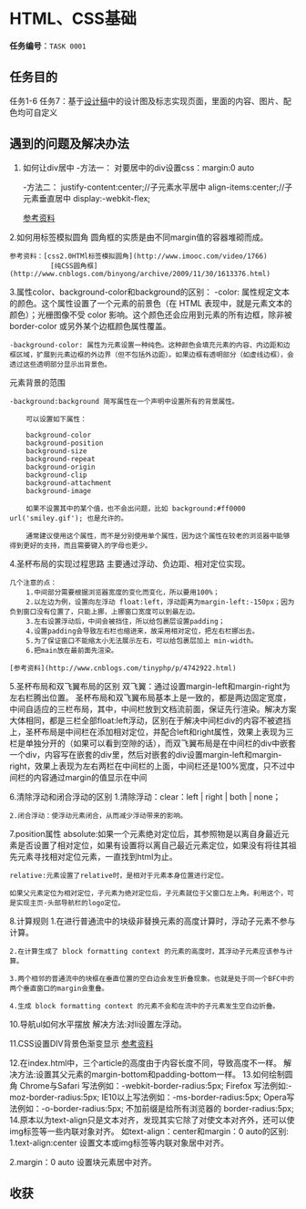 # HTML、CSS基础

**任务编号**：`TASK 0001`

## 任务目的
任务1-6
任务7：基于[设计稿](design/)中的设计图及标志实现页面，里面的内容、图片、配色均可自定义



## 遇到的问题及解决办法
1. 如何让div居中
	-方法一：
		对要居中的div设置css：margin:0 auto

	-方法二：
		justify-content:center;//子元素水平居中
		align-items:center;//子元素垂直居中
		display:-webkit-flex;

	[参考资料](http://www.cnblogs.com/shenxiaolin/p/5387623.html)

2.如何用标签模拟圆角
	圆角框的实质是由不同margin值的容器堆砌而成。

	参考资料：[css2.0HTMl标签模拟圆角](http://www.imooc.com/video/1766)
			  [纯CSS圆角框](http://www.cnblogs.com/binyong/archive/2009/11/30/1613376.html) 

3.属性color、background-color和background的区别：
	-color: 属性规定文本的颜色。这个属性设置了一个元素的前景色（在 HTML 表现中，就是元素文本的颜色）；光栅图像不受 color 影响。这个颜色还会应用到元素的所有边框，除非被 border-color 或另外某个边框颜色属性覆盖。
	
	-background-color: 属性为元素设置一种纯色。这种颜色会填充元素的内容、内边距和边框区域，扩展到元素边框的外边界（但不包括外边距）。如果边框有透明部分（如虚线边框），会透过这些透明部分显示出背景色。
元素背景的范围
	
	-background:background 简写属性在一个声明中设置所有的背景属性。

		可以设置如下属性：

    	background-color
    	background-position
    	background-size
    	background-repeat
    	background-origin
    	background-clip
    	background-attachment
    	background-image

		如果不设置其中的某个值，也不会出问题，比如 background:#ff0000 url('smiley.gif'); 也是允许的。

		通常建议使用这个属性，而不是分别使用单个属性，因为这个属性在较老的浏览器中能够得到更好的支持，而且需要键入的字母也更少。

4.圣杯布局的实现过程思路
	主要通过浮动、负边距、相对定位实现。
	
	几个注意的点：
		1.中间部分需要根据浏览器宽度的变化而变化，所以要用100%；
		2.以左边为例，设置向左浮动 float:left，浮动距离为margin-left:-150px；因为负到窗口没有位置了，只能上挪，上挪窗口宽度可以到最左边。
		3.左右设置浮动后，中间会被挡住，所以给包裹层设置padding；
		4.设置padding会导致左右栏也缩进来，故采用相对定位，把左右栏挪出去。
		5.为了保证窗口不能缩太小无法展示左右，可以给包裹层加上 min-width。
		6.把main放在最前面先渲染。

	[参考资料](http://www.cnblogs.com/tinyphp/p/4742922.html)
5.圣杯布局和双飞翼布局的区别
      双飞翼：通过设置margin-left和margin-right为左右栏腾出位置。
	圣杯布局和双飞翼布局基本上是一致的，都是两边固定宽度，中间自适应的三栏布局，其中，中间栏放到文档流前面，保证先行渲染。解决方案大体相同，都是三栏全部float:left浮动，区别在于解决中间栏div的内容不被遮挡上，圣杯布局是中间栏在添加相对定位，并配合left和right属性，效果上表现为三栏是单独分开的（如果可以看到空隙的话），而双飞翼布局是在中间栏的div中嵌套一个div，内容写在嵌套的div里，然后对嵌套的div设置margin-left和margin-right，效果上表现为左右两栏在中间栏的上面，中间栏还是100%宽度，只不过中间栏的内容通过margin的值显示在中间

6.清除浮动和闭合浮动的区别
	1.清除浮动：clear：left | right | both | none；

	2.闭合浮动：使浮动元素闭合，从而减少浮动带来的影响。

7.position属性
	absolute:如果一个元素绝对定位后，其参照物是以离自身最近元素是否设置了相对定位，如果有设置将以离自己最近元素定位，如果没有将往其祖先元素寻找相对定位元素，一直找到html为止。
	
	relative:元素设置了relative时，是相对于元素本身位置进行定位。

	如果父元素定位为相对定位，子元素为绝对定位后，子元素就位于父窗口左上角。利用这个，可是实现主页-头部导航栏的logo定位。

8.计算规则
	1.在进行普通流中的块级非替换元素的高度计算时，浮动子元素不参与计算。

	2.在计算生成了 block formatting context 的元素的高度时，其浮动子元素应该参与计算。

	3.两个相邻的普通流中的块框在垂直位置的空白边会发生折叠现象。也就是处于同一个BFC中的两个垂直窗口的margin会重叠。

	4.生成 block formatting context 的元素不会和在流中的子元素发生空白边折叠。
10.导航ul如何水平摆放
	解决方法:对li设置左浮动。	

11.CSS设置DIV背景色渐变显示
    [参考资料](http://jingyan.baidu.com/article/8065f87fed4a3f233124989c.html)

12.在index.html中，三个article的高度由于内容长度不同，导致高度不一样。
	解决方法:设置其父元素的margin-bottom和padding-bottom一样。
13.如何绘制圆角
	Chrome与Safari 写法例如：-webkit-border-radius:5px;
    Firefox 写法例如:-moz-border-radius:5px;
    IE10以上写法例如：-ms-border-radius:5px;
    Opera写法例如：-o-border-radius:5px;
    不加前缀是给所有浏览器的  border-radius:5px;
14.原本以为text-align只是文本对齐，发现其实它除了对使文本对齐外，还可以使img标签等一些内联对象对齐。
   如text-align：center和margin：0 auto的区别:
   1.text-align:center 设置文本或img标签等内联对象居中对齐。

   2.margin：0 auto 设置块元素居中对齐。

   

## 收获

